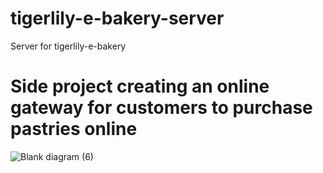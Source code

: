 # tigerlily-e-bakery-server

Server for tigerlily-e-bakery

<h1>Side project creating an online gateway for customers to purchase pastries online</h1>

![Blank diagram (6)](https://user-images.githubusercontent.com/61228520/146638693-4369d995-921c-4b6c-958e-55a14242ea0d.png)
